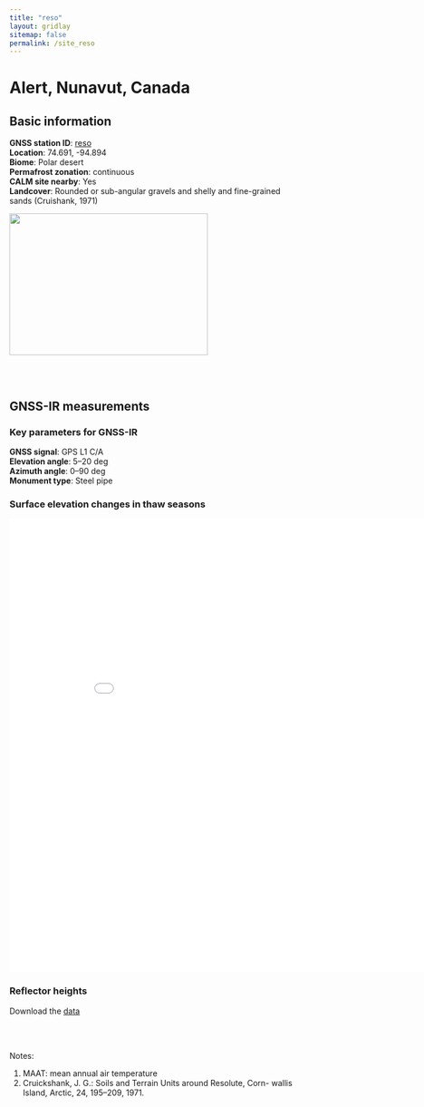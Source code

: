 ```yaml
---
title: "reso"
layout: gridlay
sitemap: false
permalink: /site_reso
---
```


# Alert, Nunavut, Canada

## Basic information

<div markdown="0" id="information" class="col-sm-12">
    <!--
    <div markdown="0" id="geolocation" class="col-sm-6">
        <iframe width="350px" height="350px" frameborder="0" src="{{ site.url }}{{ site.baseurl }}/maps/reso.html"></iframe>  
    </div>
    -->
    <p>
        <b>GNSS station ID</b>:         <a href="https://webapp.geod.nrcan.gc.ca/geod/data-donnees/station/report-rapport.php?id=M009002">reso</a><br/>            
        <b>Location</b>:                74.691, -94.894<br/>
        <b>Biome</b>:                   Polar desert<br/>
        <b>Permafrost zonation</b>:     continuous<br/>
        <b>CALM site nearby</b>:        Yes<br/>
        <b>Landcover</b>:               Rounded or sub-angular gravels and shelly and fine-grained sands (Cruishank, 1971)
    </p>
    <p>
        <img src="{{ site.url }}{{ site.baseurl }}/photos/reso.jpg" width="350px" height="250px" border="0">
    </p>
</div>

<br/>
<br/>


## GNSS-IR measurements  

### Key parameters for GNSS-IR
**GNSS signal**:            GPS L1 C/A <br/>
**Elevation angle**:        5–20 deg <br/>
**Azimuth angle**:          0–90 deg <br/>
**Monument type**:          Steel pipe

### Surface elevation changes in thaw seasons
<iframe width="900" height="800" frameborder="0" scrolling="no" src="{{ site.url }}{{ site.baseurl }}/gnssir/reso_plot.html"></iframe>

### Reflector heights  
Download the [data](../gnssir/reso.csv) 

<br/>
<br/>

Notes:
1. MAAT: mean annual air temperature
2. Cruickshank, J. G.: Soils and Terrain Units around Resolute, Corn- wallis Island, Arctic, 24, 195–209, 1971.




